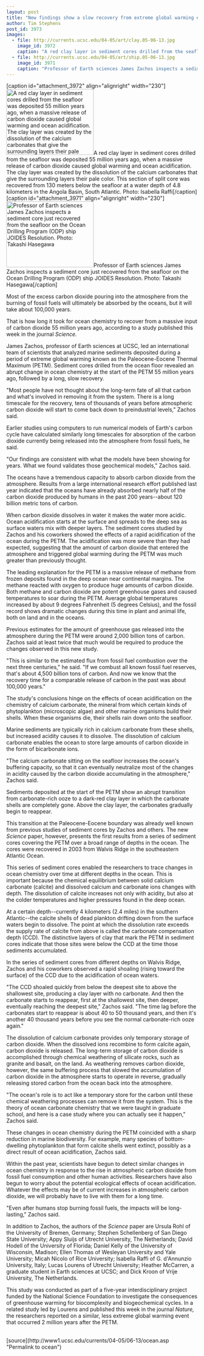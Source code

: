 ```yaml
---
layout: post
title: "New findings show a slow recovery from extreme global warming episode 55 million years ago"
author: Tim Stephens
post_id: 3973
images:
  - file: http://currents.ucsc.edu/04-05/art/clay.05-06-13.jpg
    image_id: 3972
    caption: "A red clay layer in sediment cores drilled from the seafloor was deposited 55 million years ago, when a massive release of carbon dioxide caused global warming and ocean acidification. The clay layer was created by the dissolution of the calcium carbonates that give the surrounding layers their pale color. This section of split core was recovered from 130 meters below the seafloor at a water depth of 4.8 kilometers in the Angola Basin, South Atlantic. Photo: Isabella Raffi"
  - file: http://currents.ucsc.edu/04-05/art/ship.05-06-13.jpg
    image_id: 3971
    caption: "Professor of Earth sciences James Zachos inspects a sediment core just recovered from the seafloor on the Ocean Drilling Program (ODP) ship JOIDES Resolution. Photo: Takashi Hasegawa"
---
```


[caption id="attachment_3972" align="alignright" width="230"]<a href="http://localhost/mysite/wp-content/uploads/2005/06/clay.05-06-13.jpg"><img class="size-full wp-image-3972" src="http://localhost/mysite/wp-content/uploads/2005/06/clay.05-06-13.jpg" alt="A red clay layer in sediment cores drilled from the seafloor was deposited 55 million years ago, when a massive release of carbon dioxide caused global warming and ocean acidification. The clay layer was created by the dissolution of the calcium carbonates that give the surrounding layers their pale color. This section of split core was recovered from 130 meters below the seafloor at a water depth of 4.8 kilometers in the Angola Basin, South Atlantic. Photo: Isabella Raffi" width="230" height="173" /></a>A red clay layer in sediment cores drilled from the seafloor was deposited 55 million years ago, when a massive release of carbon dioxide caused global warming and ocean acidification. The clay layer was created by the dissolution of the calcium carbonates that give the surrounding layers their pale color. This section of split core was recovered from 130 meters below the seafloor at a water depth of 4.8 kilometers in the Angola Basin, South Atlantic. Photo: Isabella Raffi[/caption]
[caption id="attachment_3971" align="alignright" width="230"]<a href="http://localhost/mysite/wp-content/uploads/2005/06/ship.05-06-13.jpg"><img class="size-full wp-image-3971" src="http://localhost/mysite/wp-content/uploads/2005/06/ship.05-06-13.jpg" alt="Professor of Earth sciences James Zachos inspects a sediment core just recovered from the seafloor on the Ocean Drilling Program (ODP) ship JOIDES Resolution. Photo: Takashi Hasegawa" width="230" height="173" /></a>Professor of Earth sciences James Zachos inspects a sediment core just recovered from the seafloor on the Ocean Drilling Program (ODP) ship JOIDES Resolution. Photo: Takashi Hasegawa[/caption]
<a name="content" id="content"></a>
<p>
  Most of the excess carbon dioxide pouring into the atmosphere from the burning of fossil fuels will ultimately be absorbed by the oceans, but it will take about 100,000 years.
</p>
<p>
  That is how long it took for ocean chemistry to recover from a massive input of carbon dioxide 55 million years ago, according to a study published this week in the journal <i>Science.</i><br>
</p>
<p>
  James Zachos, professor of Earth sciences at UCSC, led an international team of scientists that analyzed marine sediments deposited during a period of extreme global warming known as the Paleocene-Eocene Thermal Maximum (PETM). Sediment cores drilled from the ocean floor revealed an abrupt change in ocean chemistry at the start of the PETM 55 million years ago, followed by a long, slow recovery.<br>
</p>
<p>
  "Most people have not thought about the long-term fate of all that carbon and what's involved in removing it from the system. There is a long timescale for the recovery, tens of thousands of years before atmospheric carbon dioxide will start to come back down to preindustrial levels," Zachos said.<br>
</p>
<p>
  Earlier studies using computers to run numerical models of Earth's carbon cycle have calculated similarly long timescales for absorption of the carbon dioxide currently being released into the atmosphere from fossil fuels, he said.<br>
</p>
<p>
  "Our findings are consistent with what the models have been showing for years. What we found validates those geochemical models," Zachos said.<br>
</p>
<p>
  The oceans have a tremendous capacity to absorb carbon dioxide from the atmosphere. Results from a large international research effort published last year indicated that the oceans have already absorbed nearly half of the carbon dioxide produced by humans in the past 200 years--about 120 billion metric tons of carbon.<br>
</p>
<p>
  When carbon dioxide dissolves in water it makes the water more acidic. Ocean acidification starts at the surface and spreads to the deep sea as surface waters mix with deeper layers. The sediment cores studied by Zachos and his coworkers showed the effects of a rapid acidification of the ocean during the PETM. The acidification was more severe than they had expected, suggesting that the amount of carbon dioxide that entered the atmosphere and triggered global warming during the PETM was much greater than previously thought.<br>
</p>
<p>
  The leading explanation for the PETM is a massive release of methane from frozen deposits found in the deep ocean near continental margins. The methane reacted with oxygen to produce huge amounts of carbon dioxide. Both methane and carbon dioxide are potent greenhouse gases and caused temperatures to soar during the PETM. Average global temperatures increased by about 9 degrees Fahrenheit (5 degrees Celsius), and the fossil record shows dramatic changes during this time in plant and animal life, both on land and in the oceans.<br>
</p>
<p>
  Previous estimates for the amount of greenhouse gas released into the atmosphere during the PETM were around 2,000 billion tons of carbon. Zachos said at least twice that much would be required to produce the changes observed in this new study.<br>
</p>
<p>
  "This is similar to the estimated flux from fossil fuel combustion over the next three centuries," he said. "If we combust all known fossil fuel reserves, that's about 4,500 billion tons of carbon. And now we know that the recovery time for a comparable release of carbon in the past was about 100,000 years."<br>
</p>
<p>
  The study's conclusions hinge on the effects of ocean acidification on the chemistry of calcium carbonate, the mineral from which certain kinds of phytoplankton (microscopic algae) and other marine organisms build their shells. When these organisms die, their shells rain down onto the seafloor.
</p>
<p>
  Marine sediments are typically rich in calcium carbonate from these shells, but increased acidity causes it to dissolve. The dissolution of calcium carbonate enables the ocean to store large amounts of carbon dioxide in the form of bicarbonate ions.<br>
</p>
<p>
  "The calcium carbonate sitting on the seafloor increases the ocean's buffering capacity, so that it can eventually neutralize most of the changes in acidity caused by the carbon dioxide accumulating in the atmosphere," Zachos said.<br>
</p>
<p>
  Sediments deposited at the start of the PETM show an abrupt transition from carbonate-rich ooze to a dark-red clay layer in which the carbonate shells are completely gone. Above the clay layer, the carbonates gradually begin to reappear.<br>
</p>
<p>
  This transition at the Paleocene-Eocene boundary was already well known from previous studies of sediment cores by Zachos and others. The new <i>Science</i> paper, however, presents the first results from a series of sediment cores covering the PETM over a broad range of depths in the ocean. The cores were recovered in 2003 from Walvis Ridge in the southeastern Atlantic Ocean.<br>
</p>
<p>
  This series of sediment cores enabled the researchers to trace changes in ocean chemistry over time at different depths in the ocean. This is important because the chemical equilibrium between solid calcium carbonate (calcite) and dissolved calcium and carbonate ions changes with depth. The dissolution of calcite increases not only with acidity, but also at the colder temperatures and higher pressures found in the deep ocean.<br>
</p>
<p>
  At a certain depth--currently 4 kilometers (2.4 miles) in the southern Atlantic--the calcite shells of dead plankton drifting down from the surface waters begin to dissolve. The point at which the dissolution rate exceeds the supply rate of calcite from above is called the carbonate compensation depth (CCD). The distinctive layers of clay that mark the PETM in sediment cores indicate that those sites were below the CCD at the time those sediments accumulated.<br>
</p>
<p>
  In the series of sediment cores from different depths on Walvis Ridge, Zachos and his coworkers observed a rapid shoaling (rising toward the surface) of the CCD due to the acidification of ocean waters.<br>
</p>
<p>
  "The CCD shoaled quickly from below the deepest site to above the shallowest site, producing a clay layer with no carbonate. And then the carbonate starts to reappear, first at the shallowest site, then deeper, eventually reaching the deepest site," Zachos said. "The time lag before the carbonates start to reappear is about 40 to 50 thousand years, and then it's another 40 thousand years before you see the normal carbonate-rich ooze again."<br>
</p>
<p>
  The dissolution of calcium carbonate provides only temporary storage of carbon dioxide. When the dissolved ions recombine to form calcite again, carbon dioxide is released. The long-term storage of carbon dioxide is accomplished through chemical weathering of silicate rocks, such as granite and basalt, on the land. As weathering removes carbon dioxide, however, the same buffering process that slowed the accumulation of carbon dioxide in the atmosphere starts to operate in reverse, gradually releasing stored carbon from the ocean back into the atmosphere.<br>
</p>
<p>
  "The ocean's role is to act like a temporary store for the carbon until these chemical weathering processes can remove it from the system. This is the theory of ocean carbonate chemistry that we were taught in graduate school, and here is a case study where you can actually see it happen," Zachos said.<br>
</p>
<p>
  These changes in ocean chemistry during the PETM coincided with a sharp reduction in marine biodiversity. For example, many species of bottom-dwelling phytoplankton that form calcite shells went extinct, possibly as a direct result of ocean acidification, Zachos said.<br>
</p>
<p>
  Within the past year, scientists have begun to detect similar changes in ocean chemistry in response to the rise in atmospheric carbon dioxide from fossil fuel consumption and other human activities. Researchers have also begun to worry about the potential ecological effects of ocean acidification. Whatever the effects may be of current increases in atmospheric carbon dioxide, we will probably have to live with them for a long time.<br>
</p>
<p>
  "Even after humans stop burning fossil fuels, the impacts will be long-lasting," Zachos said.<br>
</p>
<p>
  In addition to Zachos, the authors of the <i>Science</i> paper are Ursula Rohl of the University of Bremen, Germany; Stephen Schellenberg of San Diego State University; Appy Sluijs of Utrecht University, The Netherlands; David Hodell of the University of Florida; Daniel Kelly of the University of Wisconsin, Madison; Ellen Thomas of Wesleyan University and Yale University; Micah Nicolo of Rice University; Isabella Raffi of G. d'Annunzio University, Italy; Lucas Lourens of Utrecht University; Heather McCarren, a graduate student in Earth sciences at UCSC; and Dick Kroon of Vrije University, The Netherlands.<br>
</p>
<p>
  This study was conducted as part of a five-year interdisciplinary project funded by the National Science Foundation to investigate the consequences of greenhouse warming for biocomplexity and biogeochemical cycles. In a related study led by Lourens and published this week in the journal <i>Nature,</i> the researchers reported on a similar, less extreme global warming event that occurred 2 million years after the PETM.<br>
  <br>
</p>
[source](http://www1.ucsc.edu/currents/04-05/06-13/ocean.asp "Permalink to ocean")
